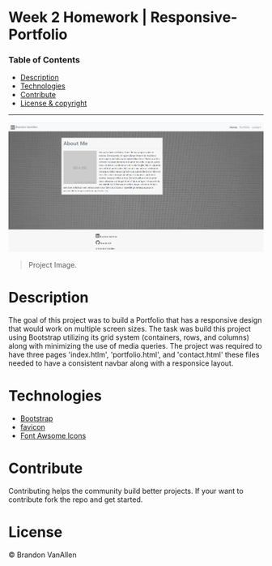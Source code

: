 # Week 2 Homework | Responsive-Portfolio


### Table of Contents

- [Description](#Description)
- [Technologies](#Technologies)
- [Contribute](#Contribute)
- [License & copyright](#License)

---

![Project Image](./Assets/Images/project-image.png)

> Project Image.




# Description

The goal of this project was to build a Portfolio that has a responsive design that would work on multiple screen sizes.
The task was build this project using Bootstrap utilizing its grid system (containers, rows, and columns) along with minimizing the use of media queries. The project was required to have three pages 'index.htlm', 'portfolio.html', and 'contact.html' these files needed to have a consistent navbar along with a responsice layout.

# Technologies 

- [Bootstrap](https://getbootstrap.com/)
- [favicon](https://favicon.io/)
- [Font Awsome Icons](https://fontawesome.com/)

# Contribute

Contributing helps the community build better projects. If your want to contribute fork the repo and get started.

# License 


© Brandon VanAllen

